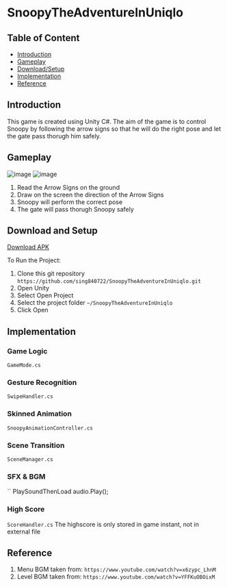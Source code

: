 # SnoopyTheAdventureInUniqlo
## Table of Content
* [Introduction](#introduction)
* [Gameplay](#gameplay)
* [Download/Setup](#download-and-setup)
* [Implementation](#implementation)
* [Reference](#reference)

## Introduction
This game is created using Unity C#. The aim of the game is to control Snoopy by following the arrow signs so that he will do the right pose and let the gate pass thorugh him safely.

## Gameplay
![image](https://user-images.githubusercontent.com/9387781/68892906-ea9eab80-071b-11ea-91b9-a39be4abb5c9.png)
![image](https://user-images.githubusercontent.com/9387781/68905062-cea90300-0737-11ea-9ed3-00e78c37de2e.png)
1. Read the Arrow Signs on the ground
2. Draw on the screen the direction of the Arrow Signs
3. Snoopy will perform the correct pose
4. The gate will pass thorugh Snoopy safely

## Download and Setup
[Download APK](https://drive.google.com/open?id=1OlmOLiPiV_8hWz28bV9pCWCmoL3Cf5tO)

To Run the Project: 
1. Clone this git repository ``https://github.com/sing840722/SnoopyTheAdventureInUniqlo.git``
2. Open Unity
3. Select Open Project
4. Select the project folder ``~/SnoopyTheAdventureInUniqlo``
5. Click Open

## Implementation
### Game Logic
`GameMode.cs`

### Gesture Recognition
`SwipeHandler.cs`

### Skinned Animation
`SnoopyAnimationController.cs`

### Scene Transition
`SceneManager.cs`

### SFX & BGM
``
PlaySoundThenLoad
audio.Play();

### High Score
`ScoreHandler.cs`
The highscore is only stored in game instant, not in external file

## Reference
1. Menu BGM taken from: `https://www.youtube.com/watch?v=x6zypc_LhnM`
2. Level BGM taken from: `https://www.youtube.com/watch?v=YFFKuOBOixM`
